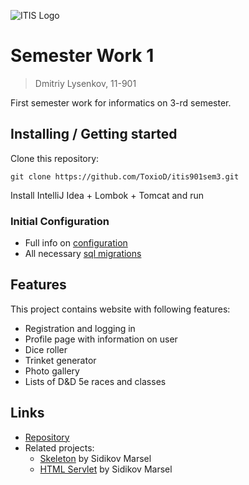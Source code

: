 ![ITIS Logo](http://salesboss.ru/itis/wp-content/uploads/2016/04/logo.itis_.png)

# Semester Work 1
> Dmitriy Lysenkov, 11-901

First semester work for informatics on 3-rd semester.

## Installing / Getting started

Clone this repository:

```shell
git clone https://github.com/ToxioD/itis901sem3.git
```

Install IntelliJ Idea + Lombok + Tomcat and run

### Initial Configuration

- Full info on [configuration](Configuration.md)
- All necessary [sql migrations](Migrations.md)

## Features

This project contains website with following features:
* Registration and logging in
* Profile page with information on user
* Dice roller
* Trinket generator
* Photo gallery
* Lists of D&D 5e races and classes

## Links

- [Repository](https://github.com/your/awesome-project/)
- Related projects:
  - [Skeleton](https://gitlab.com/MarselSidikov/11-901/-/tree/master/Themes/05.%20Skeleton) by Sidikov Marsel
  - [HTML Servlet](https://gitlab.com/MarselSidikov/11-901/-/tree/master/Themes/04.%20Html%20Servlet) by Sidikov Marsel
